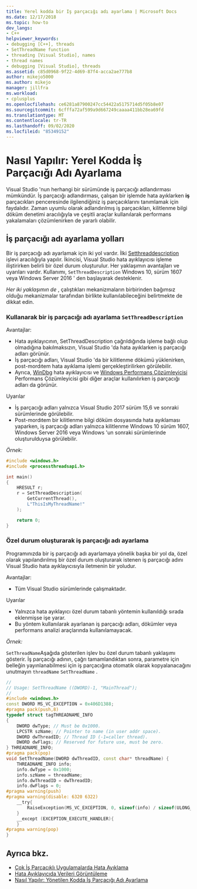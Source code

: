 ```yaml
---
title: Yerel kodda bir Iş parçacığı adı ayarlama | Microsoft Docs
ms.date: 12/17/2018
ms.topic: how-to
dev_langs:
- C++
helpviewer_keywords:
- debugging [C++], threads
- SetThreadName function
- threading [Visual Studio], names
- thread names
- debugging [Visual Studio], threads
ms.assetid: c85d0968-9f22-4d69-87f4-acca2ae777b8
author: mikejo5000
ms.author: mikejo
manager: jillfra
ms.workload:
- cplusplus
ms.openlocfilehash: ce6281a87900247cc54422a5175714d5f05b8e07
ms.sourcegitcommit: 6cfffa72af599a9d667249caaaa411bb28ea69fd
ms.translationtype: MT
ms.contentlocale: tr-TR
ms.lasthandoff: 09/02/2020
ms.locfileid: "85349152"
---
```

# <a name="how-to-set-a-thread-name-in-native-code"></a>Nasıl Yapılır: Yerel Kodda İş Parçacığı Adı Ayarlama
Visual Studio 'nun herhangi bir sürümünde iş parçacığı adlandırması mümkündür. İş parçacığı adlandırması, çalışan bir işlemde hata ayıklarken **iş** parçacıkları penceresinde ilgilendiğiniz iş parçacıklarını tanımlamak için faydalıdır. Zaman uyumlu olarak adlandırılmış iş parçacıkları, kilitlenme bilgi döküm denetimi aracılığıyla ve çeşitli araçlar kullanılarak performans yakalamaları çözümlenirken de yararlı olabilir.

## <a name="ways-to-set-a-thread-name"></a>İş parçacığı adı ayarlama yolları

Bir iş parçacığı adı ayarlamak için iki yol vardır. İlki [Setthreaddescription](/windows/desktop/api/processthreadsapi/nf-processthreadsapi-setthreaddescription) işlevi aracılığıyla yapılır. İkincisi, Visual Studio hata ayıklayıcısı işleme iliştirirken belirli bir özel durum oluşturulur. Her yaklaşımın avantajları ve uyarıları vardır. Kullanımı, `SetThreadDescription` Windows 10, sürüm 1607 veya Windows Server 2016 ' den başlayarak desteklenir.

_Her iki yaklaşımın de_ , çalıştıkları mekanizmaların birbirinden bağımsız olduğu mekanizmalar tarafından birlikte kullanılabileceğini belirtmekte de dikkat edin.

### <a name="set-a-thread-name-by-using-setthreaddescription"></a>Kullanarak bir iş parçacığı adı ayarlama `SetThreadDescription`

Avantajlar:
* Hata ayıklayıcının, SetThreadDescription çağrıldığında işleme bağlı olup olmadığına bakılmaksızın, Visual Studio 'da hata ayıklarken iş parçacığı adları görünür.
* İş parçacığı adları, Visual Studio 'da bir kilitlenme dökümü yüklenirken, post-mordıtem hata ayıklama işlemi gerçekleştirilirken görülebilir.
* Ayrıca, [WinDbg](/windows-hardware/drivers/debugger/debugger-download-tools) hata ayıklayıcısı ve [Windows Performans Çözümleyicisi](/windows-hardware/test/wpt/windows-performance-analyzer) Performans Çözümleyicisi gibi diğer araçlar kullanılırken iş parçacığı adları da görünür.

Uyarılar
* İş parçacığı adları yalnızca Visual Studio 2017 sürüm 15,6 ve sonraki sürümlerinde görülebilir.
* Post-mordıtem bir kilitlenme bilgi döküm dosyasında hata ayıklaması yaparken, iş parçacığı adları yalnızca kilitlenme Windows 10 sürüm 1607, Windows Server 2016 veya Windows 'un sonraki sürümlerinde oluşturulduysa görülebilir.

*Örnek:*

```C++
#include <windows.h>
#include <processthreadsapi.h>

int main()
{
    HRESULT r;
    r = SetThreadDescription(
        GetCurrentThread(),
        L"ThisIsMyThreadName!"
    );

    return 0;
}
```

### <a name="set-a-thread-name-by-throwing-an-exception"></a>Özel durum oluşturarak iş parçacığı adı ayarlama

Programınızda bir iş parçacığı adı ayarlamaya yönelik başka bir yol da, özel olarak yapılandırılmış bir özel durum oluşturarak istenen iş parçacığı adını Visual Studio hata ayıklayıcısıyla iletmenin bir yoludur.

Avantajlar:
* Tüm Visual Studio sürümlerinde çalışmaktadır.

Uyarılar
* Yalnızca hata ayıklayıcı özel durum tabanlı yöntemin kullanıldığı sırada eklenmişse işe yarar.
* Bu yöntem kullanılarak ayarlanan iş parçacığı adları, dökümler veya performans analizi araçlarında kullanılamayacak.

*Örnek:*

`SetThreadName`Aşağıda gösterilen işlev bu özel durum tabanlı yaklaşımı gösterir. İş parçacığı adının, çağrı tamamlandıktan sonra, parametre için belleğin yayınlanabilmesi için iş parçacığına otomatik olarak kopyalanacağını unutmayın `threadName` `SetThreadName` .

```C++
//
// Usage: SetThreadName ((DWORD)-1, "MainThread");
//
#include <windows.h>
const DWORD MS_VC_EXCEPTION = 0x406D1388;
#pragma pack(push,8)
typedef struct tagTHREADNAME_INFO
{
    DWORD dwType; // Must be 0x1000.
    LPCSTR szName; // Pointer to name (in user addr space).
    DWORD dwThreadID; // Thread ID (-1=caller thread).
    DWORD dwFlags; // Reserved for future use, must be zero.
} THREADNAME_INFO;
#pragma pack(pop)
void SetThreadName(DWORD dwThreadID, const char* threadName) {
    THREADNAME_INFO info;
    info.dwType = 0x1000;
    info.szName = threadName;
    info.dwThreadID = dwThreadID;
    info.dwFlags = 0;
#pragma warning(push)
#pragma warning(disable: 6320 6322)
    __try{
        RaiseException(MS_VC_EXCEPTION, 0, sizeof(info) / sizeof(ULONG_PTR), (ULONG_PTR*)&info);
    }
    __except (EXCEPTION_EXECUTE_HANDLER){
    }
#pragma warning(pop)
}
```

## <a name="see-also"></a>Ayrıca bkz.
- [Çok İş Parçacıklı Uygulamalarda Hata Ayıklama](../debugger/debug-multithreaded-applications-in-visual-studio.md)
- [Hata Ayıklayıcıda Verileri Görüntüleme](../debugger/viewing-data-in-the-debugger.md)
- [Nasıl Yapılır: Yönetilen Kodda İş Parçacığı Adı Ayarlama](../debugger/how-to-set-a-thread-name-in-managed-code.md)
